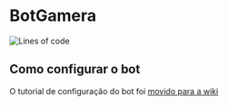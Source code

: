 # BotGamera

![Lines of code](https://img.shields.io/tokei/lines/github/cinderela-baiana/nerw?label=linhas%20de%20c%C3%B3digo)

## Como configurar o bot

O tutorial de configuração do bot foi [movido para a wiki](https://github.com/joao-0213/BotGamera/wiki/Configurar-o-bot)
